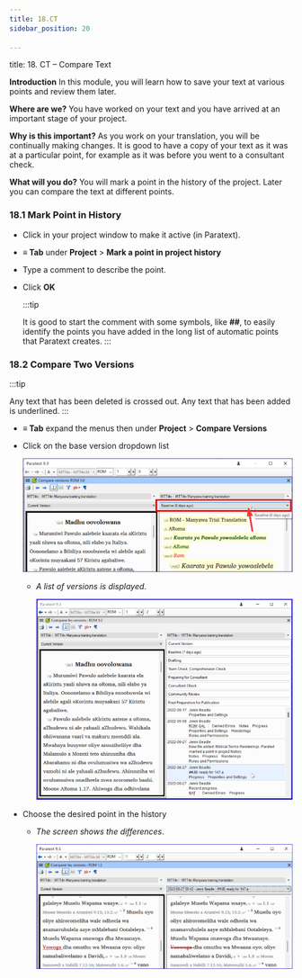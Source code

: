 ```yaml
---
title: 18.CT
sidebar_position: 20

---
```




title: 18. CT – Compare Text


**Introduction**
In this module, you will learn how to save your text at various points and review them later.


**Where are we?**
You have worked on your text and you have arrived at an important stage of your project.


**Why is this important?**
As you work on your translation, you will be continually making changes. It is good to have a copy of your text as it was at a particular point, for example as it was before you went to a consultant check.


**What will you do?**
You will mark a point in the history of the project. Later you can compare the text at different points.


### 18.1 Mark Point in History

- Click in your project window to make it active (in Paratext).
- **≡ Tab** under **Project** > **Mark a point in project history**
- Type a comment to describe the point.
- Click **OK**

	:::tip


	It is good to start the comment with some symbols, like **##**, to easily identify the points you have added in the long list of automatic points that Paratext creates. :::


### 18.2 Compare Two Versions


:::tip


Any text that has been deleted is crossed out. Any text that has been added is underlined. :::

- **≡ Tab** expand the menus then under **Project** > **Compare Versions**
- Click on the base version dropdown list

	![](./9214547.png)

	- _A list of versions is displayed_.

		![](./1950342118.png)

- Choose the desired point in the history
	- _The screen shows the differences_.

		![](./621740961.png)

